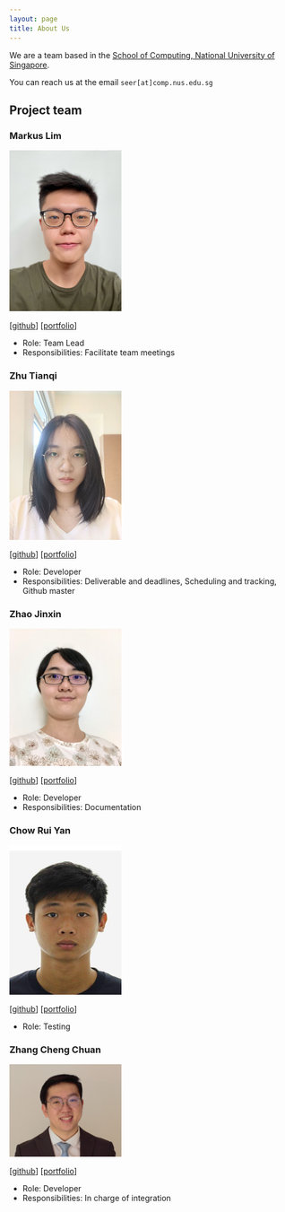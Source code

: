 ```yaml
---
layout: page
title: About Us
---
```


We are a team based in the [School of Computing, National University of Singapore](http://www.comp.nus.edu.sg).

You can reach us at the email `seer[at]comp.nus.edu.sg`

## Project team

### Markus Lim

<img src="images/markuslim24.png" width="200px">

[[github](https://github.com/markuslim24)]
[[portfolio](team/markuslim24.md)]

* Role: Team Lead
* Responsibilities: Facilitate team meetings

### Zhu Tianqi

<img src="images/tianqi-zhu.png" width="200px">

[[github](http://github.com/Tianqi-Zhu)]
[[portfolio](team/tianqi-zhu.md)]

* Role: Developer
* Responsibilities: Deliverable and deadlines, Scheduling and tracking, Github master

### Zhao Jinxin

<img src="images/jinxinzhao315.png" width="200px">

[[github](http://github.com/JinxinZhao315)]
[[portfolio](team/jinxinzhao315.md)]

* Role: Developer
* Responsibilities: Documentation

### Chow Rui Yan

<img src="images/chowruiyan.png" width="200px">

[[github](https://github.com/chowRuiYan)]
[[portfolio](team/chowruiyan.md)]

* Role: Testing

### Zhang Cheng Chuan

<img src="images/zhangchengchuan.png" width="200px">

[[github](http://github.com/zhangchengchuan)]
[[portfolio](team/zhangchengchuan.md)]

* Role: Developer
* Responsibilities: In charge of integration
